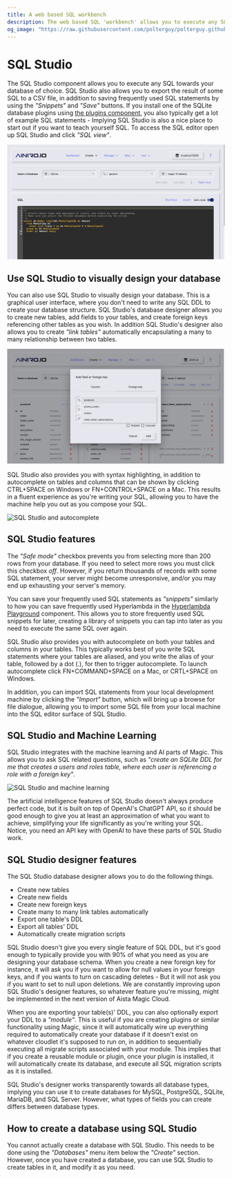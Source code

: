 ```yaml
---
title: A web based SQL workbench
description: The web based SQL 'workbench' allows you to execute any SQL, see the result immediately, in addition to storing your frequently used SQL snippets for later.
og_image: "https://raw.githubusercontent.com/polterguy/polterguy.github.io/master/images/sql-editor.jpg"
---
```


# SQL Studio

The SQL Studio component allows you to execute any SQL towards your database of choice. SQL Studio also
allows you to export the result of some SQL to a CSV file, in addition to saving frequently used
SQL statements by using the _"Snippets"_ and _"Save"_ buttons. If you install one of the SQLite database
plugins using [the plugins component](/documentation/magic/components/bazar/), you also typically get a lot
of example SQL statements - Implying SQL Studio is also a nice place to start out if you
want to teach yourself SQL. To access the SQL editor open up SQL Studio and click _"SQL view"_.

![SQL Studio SQL view](https://raw.githubusercontent.com/polterguy/polterguy.github.io/master/images/sql-editor.jpg)

## Use SQL Studio to visually design your database

You can also use SQL Studio to visually design your database. This is a graphical user interface, where
you don't need to write any SQL DDL to create your database structure. SQL Studio's database designer
allows you to create new tables, add fields to your tables, and create foreign keys referencing other tables
as you wish. In addition SQL Studio's designer also allows you to create _"link tables"_ automatically
encapsulating a many to many relationship between two tables.

![SQL Studio design view](https://raw.githubusercontent.com/polterguy/polterguy.github.io/master/images/sql-designer.jpg)

SQL Studio also provides you with syntax highlighting, in addition to autocomplete on
tables and columns that can be shown by clicking CTRL+SPACE on Windows or FN+CONTROL+SPACE on a Mac.
This results in a fluent experience as you're writing your SQL, allowing you to have the machine help
you out as you compose your SQL.

![SQL Studio and autocomplete](https://raw.githubusercontent.com/polterguy/polterguy.github.io/master/images/sql-autocomplete.jpg)

## SQL Studio features

The _"Safe mode"_ checkbox prevents you from selecting more than 200 rows from your database.
If you need to select more rows you must click this checkbox _off_. However, if you return thousands of records
with some SQL statement, your server might become unresponsive, and/or you may end up exhausting your
server's memory.

You can save your frequently used SQL statements as _"snippets"_ similarly to how you can save frequently
used Hyperlambda in the [Hyperlambda Playground](/documentation/magic/components/evaluator/) component.
This allows you to store frequently used SQL snippets for later, creating a library of snippets you
can tap into later as you need to execute the same SQL over again.

SQL Studio also provides you with autocomplete on both your tables and columns in your tables. This typically
works best of you write SQL statements where your tables are aliased, and you write the alias of your table,
followed by a dot (.), for then to trigger autocomplete. To launch autocomplete click FN+COMMAND+SPACE
on a Mac, or CRTL+SPACE on Windows.

In addition, you can import SQL statements from your local development machine by clicking the _"Import"_
button, which will bring up a browse for file dialogue, allowing you to import some SQL file from your local
machine into the SQL editor surface of SQL Studio.

## SQL Studio and Machine Learning

SQL Studio integrates with the machine learning and AI parts of Magic. This allows you to ask SQL related
questions, such as _"create an SQLite DDL for me that creates a users and roles table, where each user is
referencing a role with a foreign key"_.

![SQL Studio and machine learning](https://raw.githubusercontent.com/polterguy/polterguy.github.io/master/images/sql-studio-ai.jpg)

The artificial intelligence features of SQL Studio doesn't always produce perfect code, but it is built
on top of OpenAI's ChatGPT API, so it should be good enough to give you at least an approximation
of what you want to achieve, simplifying your life significantly as you're writing your SQL.
Notice, you need an API key with OpenAI to have these parts of SQL Studio work.

## SQL Studio designer features

The SQL Studio database designer allows you to do the following things.

* Create new tables
* Create new fields
* Create new foreign keys
* Create many to many link tables automatically
* Export one table's DDL
* Export all tables' DDL
* Automatically create migration scripts

SQL Studio doesn't give you every single feature of SQL DDL, but it's good enough to typically provide you
with 90% of what you need as you are designing your database schema. When you create a new foreign key for instance,
it will ask you if you want to allow for null values in your foreign keys, and if you wants to turn on cascading
deletes - But it will not ask you if you want to set to null upon deletions. We are constantly improving
upon SQL Studio's designer features, so whatever feature you're missing, might be implemented in the next version
of Aista Magic Cloud.

When you are exporting your table(s)' DDL, you can also optionally export your DDL to a _"module"_. This is
useful if you are creating plugins or similar functionality using Magic, since it will automatically wire
up everything required to automatically create your database if it doesn't exist on whatever cloudlet it's
supposed to run on, in addition to sequentially executing all migrate scripts associated with your module.
This implies that if you create a reusable module or plugin, once your plugin is installed, it will automatically
create its database, and execute all SQL migration scripts as it is installed.

SQL Studio's designer works transparently towards all database types, implying you can use it to create
databases for MySQL, PostgreSQL, SQLite, MariaDB, and SQL Server. However, what types of fields you can create
differs between database types.

## How to create a database using SQL Studio

You cannot actually create a database with SQL Studio. This needs to be done using the _"Databases"_ menu
item below the _"Create"_ section. However, once you have created a database, you can use SQL Studio to
create tables in it, and modify it as you need.
